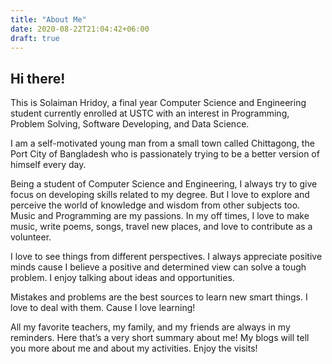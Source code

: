 ```yaml
---
title: "About Me"
date: 2020-08-22T21:04:42+06:00
draft: true
---
```


## Hi there!

This is Solaiman Hridoy, a final year Computer Science and Engineering student currently enrolled at USTC with an interest in Programming, Problem Solving, Software Developing, and Data Science.

I am a self-motivated young man from a small town called Chittagong, the Port City of Bangladesh who is passionately trying to be a better version of himself every day.

Being a student of Computer Science and Engineering, I always try to give focus on developing skills related to my degree. But I love to explore and perceive the world of knowledge and wisdom from other subjects too. Music and Programming are my passions. In my off times, I love to make music, write poems, songs, travel new places, and love to contribute as a volunteer.

I love to see things from different perspectives. I always appreciate positive minds cause I believe a positive and determined view can solve a tough problem. I enjoy talking about ideas and opportunities.

Mistakes and problems are the best sources to learn new smart things. I love to deal with them. Cause I love learning!

All my favorite teachers, my family, and my friends are always in my reminders. Here that’s a very short summary about me! My blogs will tell you more about me and about my activities. Enjoy the visits!